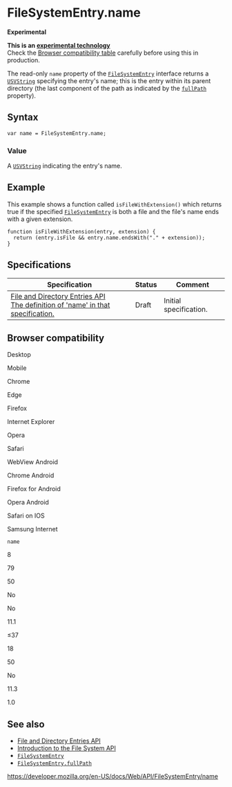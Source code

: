 FileSystemEntry.name
====================

**Experimental**

**This is an [experimental technology](https://developer.mozilla.org/en-US/docs/MDN/Guidelines/Conventions_definitions#experimental)**  
Check the [Browser compatibility table](#browser_compatibility) carefully before using this in production.

The read-only `name` property of the [`FileSystemEntry`](../filesystementry) interface returns a [`USVString`](../usvstring) specifying the entry's name; this is the entry within its parent directory (the last component of the path as indicated by the [`fullPath`](fullpath) property).

Syntax
------

    var name = FileSystemEntry.name;

### Value

A [`USVString`](../usvstring) indicating the entry's name.

Example
-------

This example shows a function called `isFileWithExtension()` which returns true if the specified [`FileSystemEntry`](../filesystementry) is both a file and the file's name ends with a given extension.

    function isFileWithExtension(entry, extension) {
      return (entry.isFile && entry.name.endsWith("." + extension));
    }

Specifications
--------------

<table><thead><tr class="header"><th>Specification</th><th>Status</th><th>Comment</th></tr></thead><tbody><tr class="odd"><td><a href="https://wicg.github.io/entries-api/#dom-filesystementry-name">File and Directory Entries API<br />
<span class="small">The definition of 'name' in that specification.</span></a></td><td><span class="spec-draft">Draft</span></td><td>Initial specification.</td></tr></tbody></table>

Browser compatibility
---------------------

Desktop

Mobile

Chrome

Edge

Firefox

Internet Explorer

Opera

Safari

WebView Android

Chrome Android

Firefox for Android

Opera Android

Safari on IOS

Samsung Internet

`name`

8

79

50

No

No

11.1

≤37

18

50

No

11.3

1.0

See also
--------

-   [File and Directory Entries API](../file_and_directory_entries_api)
-   [Introduction to the File System API](../file_and_directory_entries_api/introduction)
-   [`FileSystemEntry`](../filesystementry)
-   [`FileSystemEntry.fullPath`](fullpath)

<a href="https://developer.mozilla.org/en-US/docs/Web/API/FileSystemEntry/name" class="_attribution-link">https://developer.mozilla.org/en-US/docs/Web/API/FileSystemEntry/name</a>
